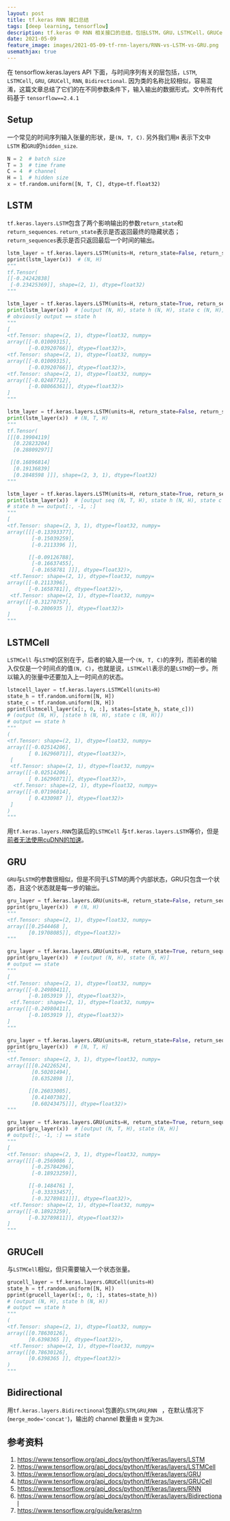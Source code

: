 ```yaml
---
layout: post
title: tf.keras RNN 接口总结
tags: [deep learning, tensorflow]
description: tf.keras 中 RNN 相关接口的总结，包括LSTM，GRU，LSTMCell，GRUCell，RNN，Bidirection
date: 2021-05-09
feature_image: images/2021-05-09-tf-rnn-layers/RNN-vs-LSTM-vs-GRU.png
usemathjax: true
---
```

在 tensorflow.keras.layers API 下面，与时间序列有关的层包括，`LSTM`, `LSTMCell`, `GRU`, `GRUCell`, `RNN`, `Bidirectional`. 因为类的名称比较相似，容易混淆，这篇文章总结了它们的在不同参数条件下，输入输出的数据形式。文中所有代码基于 `tensorflow==2.4.1`

<!--more-->

## Setup

一个常见的时间序列输入张量的形状，是`(N, T, C)`. 另外我们用`H` 表示下文中 `LSTM` 和`GRU`的`hidden_size`.

```python
N = 2  # batch size
T = 3  # time frame
C = 4  # channel
H = 1  # hidden size
x = tf.random.uniform([N, T, C], dtype=tf.float32)
```

## LSTM

`tf.keras.layers.LSTM`包含了两个影响输出的参数`return_state`和`return_sequences`.  `return_state`表示是否返回最终的隐藏状态；`return_sequences`表示是否只返回最后一个时间的输出。

```python
lstm_layer = tf.keras.layers.LSTM(units=H, return_state=False, return_sequences=False)
pprint(lstm_layer(x))  # (N, H)
"""
tf.Tensor(
[[-0.24242838]
 [-0.23425369]], shape=(2, 1), dtype=float32)
"""
```

```python
lstm_layer = tf.keras.layers.LSTM(units=H, return_state=True, return_sequences=False)
print(lstm_layer(x))  # [output (N, H), state h (N, H), state c (N, H)]
# obviously output == state h
"""
[
<tf.Tensor: shape=(2, 1), dtype=float32, numpy=
array([[-0.01009315],
       [-0.03920766]], dtype=float32)>,
<tf.Tensor: shape=(2, 1), dtype=float32, numpy=
array([[-0.01009315],
       [-0.03920766]], dtype=float32)>,
<tf.Tensor: shape=(2, 1), dtype=float32, numpy=
array([[-0.02487712],
       [-0.08066361]], dtype=float32)>
]
"""
```

```python
lstm_layer = tf.keras.layers.LSTM(units=H, return_state=False, return_sequences=True)
print(lstm_layer(x))  # (N, T, H)
"""
tf.Tensor(
[[[0.19904119]
  [0.22823204]
  [0.28809297]]

 [[0.16896814]
  [0.19136839]
  [0.2848598 ]]], shape=(2, 3, 1), dtype=float32)
"""
```

```python
lstm_layer = tf.keras.layers.LSTM(units=H, return_state=True, return_sequences=True)
print(lstm_layer(x))  # [output seq (N, T, H), state h (N, H), state c (N, H)]
# state h == output[:, -1, :]
"""
[
<tf.Tensor: shape=(2, 3, 1), dtype=float32, numpy=
array([[[-0.13393377],
        [-0.15039259],
        [-0.2113396 ]],

       [[-0.09126788],
        [-0.16637455],
        [-0.1658781 ]]], dtype=float32)>,
 <tf.Tensor: shape=(2, 1), dtype=float32, numpy=
array([[-0.2113396],
       [-0.1658781]], dtype=float32)>,
 <tf.Tensor: shape=(2, 1), dtype=float32, numpy=
array([[-0.31270757],
       [-0.2806935 ]], dtype=float32)>
]
"""
```

## LSTMCell

`LSTMCell` 与`LSTM`的区别在于，后者的输入是一个`(N, T, C)`的序列，而前者的输入仅仅是一个时间点的值`(N, C)`，也就是说，`LSTMCell`表示的是`LSTM`的一步。所以输入的张量中还要加入上一时间点的状态。

```python
lstmcell_layer = tf.keras.layers.LSTMCell(units=H)
state_h = tf.random.uniform([N, H])
state_c = tf.random.uniform([N, H])
pprint(lstmcell_layer(x[:, 0, :], states=[state_h, state_c]))
# (output (N, H), [state h (N, H), state c (N, H)])
# output == state h
"""
(
<tf.Tensor: shape=(2, 1), dtype=float32, numpy=
array([[-0.02514206],
       [ 0.16296071]], dtype=float32)>,
 [
 <tf.Tensor: shape=(2, 1), dtype=float32, numpy=
array([[-0.02514206],
       [ 0.16296071]], dtype=float32)>,
  <tf.Tensor: shape=(2, 1), dtype=float32, numpy=
array([[-0.07196014],
       [ 0.4330987 ]], dtype=float32)>
 ]
)
"""
```

用`tf.keras.layers.RNN`包装后的`LSTMCell` 与`tf.keras.layers.LSTM`等价，但是[前者无法使用cuDNN的加速](https://www.tensorflow.org/guide/keras/rnn#using_cudnn_kernels_when_available)。

## GRU

`GRU`与`LSTM`的参数很相似，但是不同于LSTM的两个内部状态，GRU只包含一个状态，且这个状态就是每一步的输出。

```python
gru_layer = tf.keras.layers.GRU(units=H, return_state=False, return_sequences=False)
pprint(gru_layer(x))  # (N, H)
"""
<tf.Tensor: shape=(2, 1), dtype=float32, numpy=
array([[0.2544468 ],
       [0.19708085]], dtype=float32)>
"""
```

```python
gru_layer = tf.keras.layers.GRU(units=H, return_state=True, return_sequences=False)
pprint(gru_layer(x))  # [output (N, H), state (N, H)]
# output == state
"""
[
<tf.Tensor: shape=(2, 1), dtype=float32, numpy=
array([[-0.24980411],
       [-0.1053919 ]], dtype=float32)>,
 <tf.Tensor: shape=(2, 1), dtype=float32, numpy=
array([[-0.24980411],
       [-0.1053919 ]], dtype=float32)>
]
"""
```

```python
gru_layer = tf.keras.layers.GRU(units=H, return_state=False, return_sequences=True)
pprint(gru_layer(x))  # [N, T, H]
"""
<tf.Tensor: shape=(2, 3, 1), dtype=float32, numpy=
array([[[0.24226524],
        [0.50201494],
        [0.6352898 ]],

       [[0.26033005],
        [0.41407382],
        [0.60243475]]], dtype=float32)>
"""
```

```python
gru_layer = tf.keras.layers.GRU(units=H, return_state=True, return_sequences=True)
pprint(gru_layer(x))  # [output (N, T, H), state (N, H)]
# output[:, -1, :] == state
"""
[
<tf.Tensor: shape=(2, 3, 1), dtype=float32, numpy=
array([[[-0.2569086 ],
        [-0.25784296],
        [-0.18923259]],

       [[-0.1484761 ],
        [-0.33333457],
        [-0.32789811]]], dtype=float32)>,
 <tf.Tensor: shape=(2, 1), dtype=float32, numpy=
array([[-0.18923259],
       [-0.32789811]], dtype=float32)>
]
"""
```

## GRUCell

与`LSTMCell`相似，但只需要输入一个状态张量。

```python
grucell_layer = tf.keras.layers.GRUCell(units=H)
state_h = tf.random.uniform([N, H])
pprint(grucell_layer(x[:, 0, :], states=state_h))
# (output (N, H), state h (N, H))
# output == state h
"""
(
<tf.Tensor: shape=(2, 1), dtype=float32, numpy=
array([[0.78630126],
       [0.6398365 ]], dtype=float32)>,
 <tf.Tensor: shape=(2, 1), dtype=float32, numpy=
array([[0.78630126],
       [0.6398365 ]], dtype=float32)>
)
"""
```

## Bidirectional

用`tf.keras.layers.Bidirectinonal`包裹的`LSTM`,`GRU`,`RNN ` ，在默认情况下(`merge_mode='concat'`)，输出的 channel 数量由 `H` 变为`2H`.


## 参考资料
1. https://www.tensorflow.org/api_docs/python/tf/keras/layers/LSTM
2. https://www.tensorflow.org/api_docs/python/tf/keras/layers/LSTMCell
3. https://www.tensorflow.org/api_docs/python/tf/keras/layers/GRU
4. https://www.tensorflow.org/api_docs/python/tf/keras/layers/GRUCell
5. https://www.tensorflow.org/api_docs/python/tf/keras/layers/RNN
6. https://www.tensorflow.org/api_docs/python/tf/keras/layers/Bidirectional
7. https://www.tensorflow.org/guide/keras/rnn